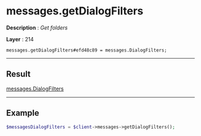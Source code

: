 # messages.getDialogFilters

**Description** : *Get folders*

**Layer** : 214

```tl
messages.getDialogFilters#efd48c89 = messages.DialogFilters;
```

---

## Result

[messages.DialogFilters](type/messages.DialogFilters)

---

## Example

```php
$messagesDialogFilters = $client->messages->getDialogFilters();
```